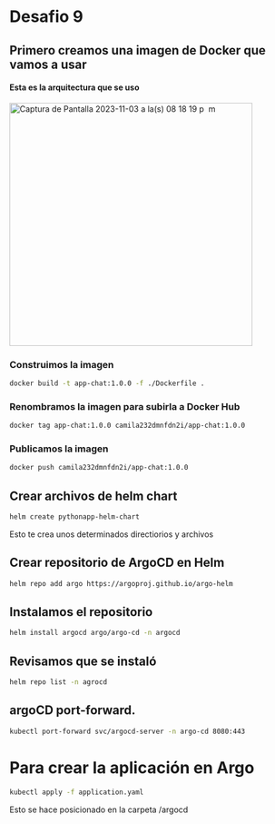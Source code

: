 # Desafio 9
## Primero creamos una imagen de Docker que vamos a usar
#### Esta es la arquitectura que se uso
<img width="428" alt="Captura de Pantalla 2023-11-03 a la(s) 08 18 19 p  m" src="https://github.com/CamilaCosentino/HelmChartKubbernetesGitOps/assets/89109209/ebb17233-ac1a-4521-a5f6-23d3768c7a10">

### Construimos la imagen
```bash
docker build -t app-chat:1.0.0 -f ./Dockerfile .
```

### Renombramos la imagen para subirla a Docker Hub
```bash
docker tag app-chat:1.0.0 camila232dmnfdn2i/app-chat:1.0.0
```


### Publicamos la imagen
```bash
docker push camila232dmnfdn2i/app-chat:1.0.0
```


## Crear archivos de helm chart
```bash
helm create pythonapp-helm-chart
```
Esto te crea unos determinados directiorios y archivos



## Crear repositorio de ArgoCD en Helm
```bash
helm repo add argo https://argoproj.github.io/argo-helm
```
## Instalamos el repositorio
```bash
helm install argocd argo/argo-cd -n argocd
```
## Revisamos que se instaló
```bash
helm repo list -n agrocd
```
## argoCD port-forward.
```bash
kubectl port-forward svc/argocd-server -n argo-cd 8080:443
```

# Para crear la aplicación en Argo
```bash
kubectl apply -f application.yaml
```
Esto se hace posicionado en la carpeta /argocd

